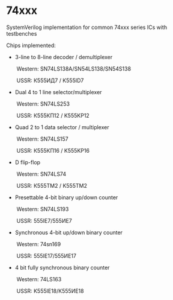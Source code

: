 # 74xxx
SystemVerilog implementation for common 74xxx series ICs with testbenches

Chips implemented:

* 3-line to 8-line decoder / demultiplexer

&nbsp;&nbsp;&nbsp;&nbsp;&nbsp;&nbsp; Western: SN74LS138A/SN54LS138/SN54S138

&nbsp;&nbsp;&nbsp;&nbsp;&nbsp;&nbsp; USSR: К555ИД7 / K555ID7


* Dual 4 to 1 line selector/multiplexer

&nbsp;&nbsp;&nbsp;&nbsp;&nbsp;&nbsp; Western: SN74LS253

&nbsp;&nbsp;&nbsp;&nbsp;&nbsp;&nbsp; USSR: К555КП12 / K555KP12


* Quad 2 to 1 data selector / multiplexer

&nbsp;&nbsp;&nbsp;&nbsp;&nbsp;&nbsp; Western: SN74LS157

&nbsp;&nbsp;&nbsp;&nbsp;&nbsp;&nbsp; USSR: К555КП16 / K555KP16


* D flip-flop

&nbsp;&nbsp;&nbsp;&nbsp;&nbsp;&nbsp; Western: SN74LS74

&nbsp;&nbsp;&nbsp;&nbsp;&nbsp;&nbsp; USSR: К555ТМ2 / K555TM2


* Presettable 4-bit binary up/down counter

&nbsp;&nbsp;&nbsp;&nbsp;&nbsp;&nbsp; Western: SN74LS193

&nbsp;&nbsp;&nbsp;&nbsp;&nbsp;&nbsp; USSR: 555IE7/555ИЕ7


* Synchronous 4-bit up/down binary counter

&nbsp;&nbsp;&nbsp;&nbsp;&nbsp;&nbsp; Western: 74sn169

&nbsp;&nbsp;&nbsp;&nbsp;&nbsp;&nbsp; USSR: 555IE17/555ИЕ17


* 4 bit fully synchronous binary counter

&nbsp;&nbsp;&nbsp;&nbsp;&nbsp;&nbsp; Western: 74LS163

&nbsp;&nbsp;&nbsp;&nbsp;&nbsp;&nbsp; USSR: K555IE18/К555ИЕ18



